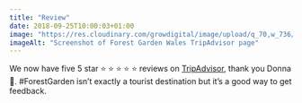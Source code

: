 ```yaml
---
title: "Review"
date: 2018-09-25T10:00:03+01:00
image: "https://res.cloudinary.com/growdigital/image/upload/q_70,w_736/v1544353669/tripadvisor-44854086802.png"
imageAlt: "Screenshot of Forest Garden Wales TripAdvisor page"
---
```


We now have five 5 star ⭐ ⭐ ⭐ ⭐ ⭐ reviews on [TripAdvisor](https://www.tripadvisor.co.uk/Attraction_Review-g580438-d13991813-Reviews-Forest_Garden_Wales-Newcastle_Emlyn_Carmarthenshire_Wales.html#REVIEWS), thank you Donna 🙂. #ForestGarden isn’t exactly a tourist destination but it’s a good way to get feedback.
